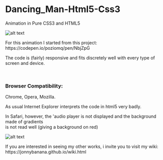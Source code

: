 # Dancing_Man-Html5-Css3
Animation in Pure CSS3 and HTML5


![alt text](https://media.giphy.com/media/KXsvOPCe4DdwK21Kgu/giphy.gif)

<p>For this animation I started from this project:
https://codepen.io/poziomq/pen/NbjZpG</p>

<p>The code is (fairly) responsive and fits discretely well with every type of screen and device.<p>

</BR>
<h3>Browser Compatibility:</h3>
<p>Chrome, Opera, Mozilla.</p>

<p>As usual Internet Explorer interprets the code in html5 very badly.</p>

<p>In Safari, however, the 'audio player is not displayed and the background made of gradients </br>is not read well (giving a background on red)</p>


![alt text](https://i.imgur.com/jIwHlS3.jpg)

<p>If you are interested in seeing my other works, i invite you to visit my wiki:
https://jonnybanana.github.io/wiki.html</p>


